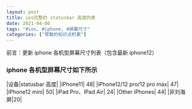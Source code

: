 ```yaml
---
layout: post
title: ios完整的 statusbar 高度的表
date: 2021-04-06
tags: "#ios, #iphone, #屏幕尺寸"
categories: ["零散的知识点积累"]
---
```


前言：更新 iphone 各机型屏幕尺寸列表（包含最新 iphone12）

### iphone 各机型屏幕尺寸如下所示

|设备|statusbar 高度|
|iPhone11| 48|
|iPhone12/12 pro/12 pro max| 47|
|iPhone12 mini| 50|
|iPad Pro、IPad Air| 24|
|Other iPhones| 44|
|非刘海屏|20|
